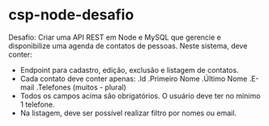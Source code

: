 # csp-node-desafio

Desafio:
Criar uma API REST em Node e MySQL que gerencie e disponibilize uma agenda de contatos de pessoas. Neste sistema, deve conter:
- Endpoint para cadastro, edição, exclusão e listagem de contatos.
- Cada contato deve conter apenas:
.Id
.Primeiro Nome
.Último Nome
.E-mail
.Telefones (muitos - plural)
- Todos os campos acima são obrigatórios. O usuário deve ter no mínimo 1 telefone.
- Na listagem, deve ser possível realizar filtro por nomes ou email.
